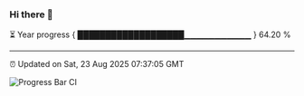 ### Hi there 👋

⏳ Year progress { ███████████████████▁▁▁▁▁▁▁▁▁▁▁ } 64.20 %

---

⏰ Updated on Sat, 23 Aug 2025 07:37:05 GMT

![Progress Bar CI](https://github.com/IshwaranRudhara/GIT-ACTION/workflows/Progress%20Bar%20CI/badge.svg)
